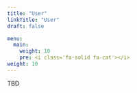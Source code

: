 ```yaml
---
title: "User"
linkTitle: "User"
draft: false

menu:
  main:
    weight: 10
    pre: <i class='fa-solid fa-cat'></i>
weight: 10
---
```


TBD
